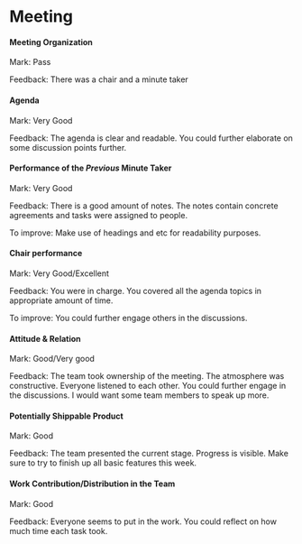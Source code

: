 # Meeting

#### Meeting Organization

Mark: Pass

Feedback: There was a chair and a minute taker

#### Agenda

Mark: Very Good

Feedback: The agenda is clear and readable. You could further elaborate on some discussion points further.

#### Performance of the _Previous_ Minute Taker

Mark: Very Good

Feedback: There is a good amount of notes. The notes contain concrete agreements and tasks were assigned to people.

To improve: Make use of headings and etc for readability purposes.

#### Chair performance

Mark: Very Good/Excellent

Feedback: You were in charge. You covered all the agenda topics in appropriate amount of time.

To improve: You could further engage others in the discussions.

#### Attitude & Relation

Mark: Good/Very good

Feedback: The team took ownership of the meeting. The atmosphere was constructive. Everyone listened to each other.
You could further engage in the discussions. I would want some team members to speak up more.

#### Potentially Shippable Product

Mark: Good

Feedback: The team presented the current stage. Progress is visible. Make sure to try to finish up all basic features this week.

#### Work Contribution/Distribution in the Team

Mark: Good

Feedback: Everyone seems to put in the work. You could reflect on how much time each task took. 
